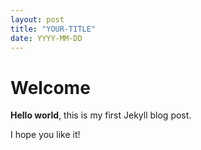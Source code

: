 ```yaml
---
layout: post
title: "YOUR-TITLE"
date: YYYY-MM-DD
---
```


# Welcome

**Hello world**, this is my first Jekyll blog post.

I hope you like it!